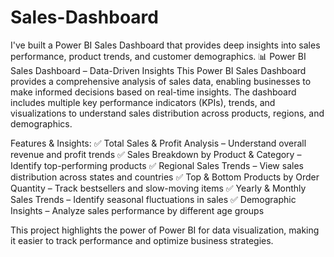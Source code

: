 # Sales-Dashboard
I've built a Power BI Sales Dashboard that provides deep insights into sales performance, product trends, and customer demographics. 📊
Power BI Sales Dashboard – Data-Driven Insights
This Power BI Sales Dashboard provides a comprehensive analysis of sales data, enabling businesses to make informed decisions based on real-time insights. The dashboard includes multiple key performance indicators (KPIs), trends, and visualizations to understand sales distribution across products, regions, and demographics.

Features & Insights:
✅ Total Sales & Profit Analysis – Understand overall revenue and profit trends
✅ Sales Breakdown by Product & Category – Identify top-performing products
✅ Regional Sales Trends – View sales distribution across states and countries
✅ Top & Bottom Products by Order Quantity – Track bestsellers and slow-moving items
✅ Yearly & Monthly Sales Trends – Identify seasonal fluctuations in sales
✅ Demographic Insights – Analyze sales performance by different age groups

This project highlights the power of Power BI for data visualization, making it easier to track performance and optimize business strategies.
